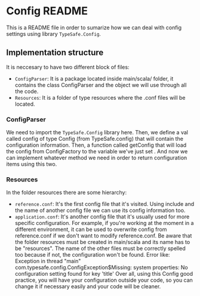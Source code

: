 # Config README

This is a README file in order to sumarize how we can deal with config settings using library `TypeSafe.Config`.

## Implementation structure

It is neccesary to have two different block of files:

- `ConfigParser`: It is a package located inside main/scala/ folder, it contains the class ConfigParser and the object
we will use through all the code.
- `Resources`: It is a folder of type resources where the .conf files will be located.

### ConfigParser

We need to import the `TypeSafe.Config` library here. Then, we define a val called config of type Config 
(from TypeSafe.config) that will contain the configuration information. Then, a function
called getConfig that will load the config from ConfigFactory to the variable we've just set .
And now we can implement whatever method we need in order to return configuration items using this two.


### Resources

In the folder resources there are some hierarchy:
- `reference.conf`: It's the first config file that it's visited. Using include and the name of another config file
we can use its config information too.
- `application.conf`: It's another config file that it's usually used for more specific configuration.
For example, if you're working at the moment in a different environment, it can be used to overwrite config from
reference.conf if we don't want to modify reference.conf.
Be aware that the folder resources must be created in main/scala and its name has to be "resources". The name of the
other files must be correctly spelled too because if not, the configuration won't be found.
Error like: Exception in thread "main" com.typesafe.config.ConfigException$Missing: system properties: No configuration setting found for key 'title'
Over all, using this Config good practice, you will have your configuration outside
your code, so you can change it if necessary easily and your code will be cleaner.

